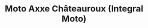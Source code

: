 ---
title: "Moto Axxe Châteauroux (Integral Moto)"
url: /saint-maur/moto-axxe-chateauroux-integral-moto/
shop: Motorrad
---